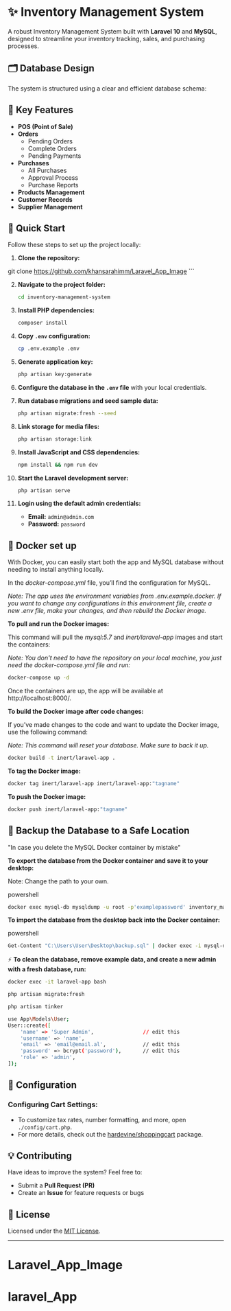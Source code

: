 # ✨ Inventory Management System

A robust Inventory Management System built with **Laravel 10** and **MySQL**, designed to streamline your inventory tracking, sales, and purchasing processes.

## 🗂️ Database Design

The system is structured using a clear and efficient database schema:

## 🌟 Key Features

-   **POS (Point of Sale)**
-   **Orders**
    -   Pending Orders
    -   Complete Orders
    -   Pending Payments
-   **Purchases**
    -   All Purchases
    -   Approval Process
    -   Purchase Reports
-   **Products Management**
-   **Customer Records**
-   **Supplier Management**

## 🚀 Quick Start

Follow these steps to set up the project locally:

1. **Clone the repository:**

  git clone https://github.com/khansarahimm/Laravel_App_Image
    ```

2. **Navigate to the project folder:**

    ```bash
    cd inventory-management-system
    ```

3. **Install PHP dependencies:**

    ```bash
    composer install
    ```

4. **Copy `.env` configuration:**

    ```bash
    cp .env.example .env
    ```

5. **Generate application key:**

    ```bash
    php artisan key:generate
    ```

6. **Configure the database in the `.env` file** with your local credentials.

7. **Run database migrations and seed sample data:**

    ```bash
    php artisan migrate:fresh --seed
    ```

8. **Link storage for media files:**

    ```bash
    php artisan storage:link
    ```

9. **Install JavaScript and CSS dependencies:**

    ```bash
    npm install && npm run dev
    ```

10. **Start the Laravel development server:**

    ```bash
    php artisan serve
    ```

11. **Login using the default admin credentials:**

    - **Email:** `admin@admin.com`
    - **Password:** `password`

## 🐋 Docker set up

With Docker, you can easily start both the app and MySQL database without needing to install anything locally.

In the _docker-compose.yml_ file, you’ll find the configuration for MySQL.

_Note: The app uses the environment variables from .env.example.docker. If you want to change any configurations in this environment file, create a new .env file, make your changes, and then rebuild the Docker image._

**To pull and run the Docker images:**

This command will pull the _mysql:5.7_ and _inert/laravel-app_ images and start the containers:

_Note: You don't need to have the repository on your local machine, you just need the docker-compose.yml file and run:_

```bash
docker-compose up -d
```

Once the containers are up, the app will be available at http://localhost:8000/.

**To build the Docker image after code changes:**

If you’ve made changes to the code and want to update the Docker image, use the following command:

_Note: This command will reset your database. Make sure to back it up._

```bash
docker build -t inert/laravel-app .
```

**To tag the Docker image:**

```bash
docker tag inert/laravel-app inert/laravel-app:"tagname"
```

**To push the Docker image:**

```bash
docker push inert/laravel-app:"tagname"
```

## 💾 Backup the Database to a Safe Location

"In case you delete the MySQL Docker container by mistake"

**To export the database from the Docker container and save it to your desktop:**

Note: Change the path to your own.

powershell

```bash
docker exec mysql-db mysqldump -u root -p'examplepassword' inventory_management_system > "C:\Users\User\Desktop\backup.sql"
```

**To import the database from the desktop back into the Docker container:**

powershell

```bash
Get-Content "C:\Users\User\Desktop\backup.sql" | docker exec -i mysql-db mysql -u root -p'examplepassword' inventory_management_system
```

⚡ **To clean the database, remove example data, and create a new admin with a fresh database, run:**

```bash
docker exec -it laravel-app bash
```

```bash
php artisan migrate:fresh
```

```bash
php artisan tinker
```

```bash
use App\Models\User;
User::create([
    'name' => 'Super Admin',                // edit this
    'username' => 'name',
    'email' => 'email@email.al',            // edit this
    'password' => bcrypt('password'),       // edit this
    'role' => 'admin',
]);
```

## 🔧 Configuration

### Configuring Cart Settings:

-   To customize tax rates, number formatting, and more, open `./config/cart.php`.
-   For more details, check out the [hardevine/shoppingcart](https://packagist.org/packages/hardevine/shoppingcart) package.

## 💡 Contributing

Have ideas to improve the system? Feel free to:

-   Submit a **Pull Request (PR)**
-   Create an **Issue** for feature requests or bugs

## 📄 License

Licensed under the [MIT License](LICENSE).

---

# Laravel_App_Image
# laravel_App
